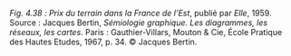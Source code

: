*Fig. 4.38 :* *Prix du terrain dans la France de l’Est*, publié par *Elle*, 1959.  
Source : Jacques Bertin, *Sémiologie graphique. Les diagrammes, les réseaux, les cartes*. Paris : Gauthier-Villars, Mouton & Cie, École Pratique des Hautes Etudes, 1967, p. 34. © Jacques Bertin.